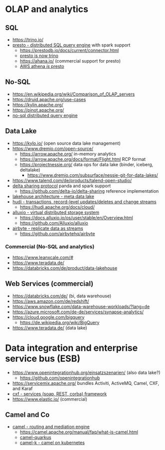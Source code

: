 # OLAP and analytics

## SQL

* https://trino.io/
* [presto - distributed SQL query engine](https://prestodb.io/) with spark support
  + https://prestodb.io/docs/current/connector.html
  + [presto is now trino](https://trino.io/blog/2020/12/27/announcing-trino.html)
  + https://ahana.io/ (commercial support for presto)
  + [AWS athena _is_ presto](https://ahana.io/blog/aws-athena-alternatives/)

## No-SQL

* https://en.wikipedia.org/wiki/Comparison_of_OLAP_servers
* https://druid.apache.org/use-cases
* https://kylin.apache.org/
* https://pinot.apache.org/
* [no-sql distributed query engine](https://drill.apache.org/)

## Data Lake

* https://kylo.io/ (open source data lake management)
* https://www.dremio.com/open-source/
  + https://arrow.apache.org/ in-memory analytics
  + https://arrow.apache.org/docs/format/Flight.html RCP format
  + https://projectnessie.org/ data ops for data lake (binder, iceberg, deltalake)
    - https://www.dremio.com/subsurface/nessie-git-for-data-lakes/
* https://www.talend.com/de/products/talend-open-studio/
* [delta sharing protocol](https://github.com/delta-io/delta-sharing) panda and spark support
  + https://github.com/delta-io/delta-sharing reference implementation
* [lakehouse architecture - meta data lake](https://delta.io/)
* [hudi - transactions, record-level updates/deletes and change streams](https://hudi.apache.org/)
  + https://hudi.apache.org/docs/cloud/
* [alluxio - virtual distributed storage system](https://www.alluxio.io/)
  + https://docs.alluxio.io/os/user/stable/en/Overview.html
  + https://github.com/Alluxio/alluxio
* [airbyte - replicate data as streams](https://airbyte.io/why-airbyte)
  + https://github.com/airbytehq/airbyte

### Commercial (No-SQL and analytics)

* https://www.leanxcale.com/#
* https://www.teradata.de/
* https://databricks.com/de/product/data-lakehouse

## Web Services (commercial)

* https://databricks.com/de/ (bi, data warehouse)
* https://aws.amazon.com/de/redshift/
* https://www.snowflake.com/data-warehouse-workloads/?lang=de
* https://azure.microsoft.com/de-de/services/synapse-analytics/
* https://cloud.google.com/bigquery
  + https://de.wikipedia.org/wiki/BigQuery
* https://www.teradata.de/ (data lake)

# Data integration and enterprise service bus (ESB)

* https://www.openintegrationhub.org/einsatzszenarien/ (also data lake?)
  + https://github.com/openintegrationhub
* https://servicemix.apache.org/ bundles Activiti, ActiveMQ, Camel, CXF, and Karaf
* [cxf - services (soap, REST, corba) framework](https://cxf.apache.org/)
* https://www.elastic.io/ (commercial)

## Camel and Co

* [camel - routing and mediation engine](https://camel.apache.org/)
  + https://camel.apache.org/manual/faq/what-is-camel.html
  + [camel-quarkus](https://camel.apache.org/camel-quarkus/next/reference/index.html)
  + [camel-k - camel on kubernetes](https://camel.apache.org/camel-k/1.6.x/index.html)
